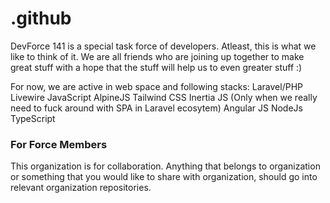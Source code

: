 # .github
DevForce 141 is a special task force of developers. Atleast, this is what we like to think of it.
We are all friends who are joining up together to make great stuff with a hope that the stuff will help us to even greater stuff :)

For now, we are active in web space and following stacks:
Laravel/PHP
Livewire
JavaScript
AlpineJS
Tailwind CSS
Inertia JS (Only when we really need to fuck around with SPA in Laravel ecosytem)
Angular JS
NodeJs
TypeScript

### For Force Members
This organization is for collaboration. Anything that belongs to organization or something that you would like to share with organization, should go into relevant organization repositories.

